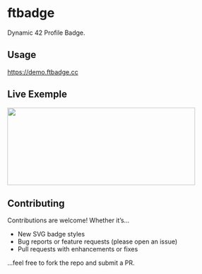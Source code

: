 # ftbadge

Dynamic 42 Profile Badge.

## Usage

https://demo.ftbadge.cc

## Live Exemple

<a href="https://demo.ftbadge.cc"><img src="https://ftbadge.cc/profile/test" width="425" height="175"></a>

## Contributing

Contributions are welcome! Whether it’s…

- New SVG badge styles
- Bug reports or feature requests (please open an issue)
- Pull requests with enhancements or fixes

…feel free to fork the repo and submit a PR.
